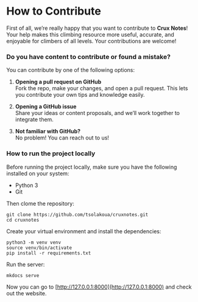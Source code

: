 # How to Contribute

First of all, we’re really happy that you want to contribute to **Crux Notes**! Your help makes this climbing resource more useful, accurate, and enjoyable for climbers of all levels. Your contributions are welcome!

### Do you have content to contribute or found a mistake?

You can contribute by one of the following options:

1. **Opening a pull request on GitHub**  
   Fork the repo, make your changes, and open a pull request. This lets you contribute your own tips and knowledge easily.

2. **Opening a GitHub issue**  
   Share your ideas or content proposals, and we’ll work together to integrate them.

3. **Not familiar with GitHub?**  
   No problem! You can reach out to us!

### How to run the project locally

Before running the project locally, make sure you have the following installed on your system:

- Python 3
- Git 

Then clome the repository: 
```
git clone https://github.com/tsolakoua/cruxnotes.git
cd cruxnotes
```

Create your virtual environment and install the dependencies:

```
python3 -m venv venv
source venv/bin/activate
pip install -r requirements.txt
```

Run the server:

```
mkdocs serve
```

Now you can go to [http://127.0.0.1:8000](http://127.0.0.1:8000) and check out the website.